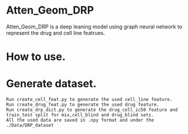 # Atten_Geom_DRP
Atten_Geom_DRP is a deep leaning model using graph neural network to represent the drug and cell line featrues.
# How to use.
# Generate dataset.
    Run create_cell_feat.py to generate the used cell_line feature.
    Run create_drug_feat.py to generate the used drug feature. 
    Run create_drp_dict.py to generate the drug_cell_ic50 feature and train_test split for mix,cell_blind and drug_blind sets.
    All the used data are saved in .npy format and under the ./Data/DRP_dataset